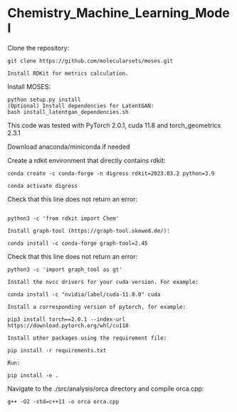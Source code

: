 # Chemistry_Machine_Learning_Model


Clone the repository:
```
git clone https://github.com/molecularsets/moses.git

Install RDKit for metrics calculation.
```

Install MOSES:
```
python setup.py install
(Optional) Install dependencies for LatentGAN:
bash install_latentgan_dependencies.sh
```


This code was tested with PyTorch 2.0.1, cuda 11.8 and torch_geometrics 2.3.1

Download anaconda/miniconda if needed

Create a rdkit environment that directly contains rdkit:
```
conda create -c conda-forge -n digress rdkit=2023.03.2 python=3.9

conda activate digress

```

Check that this line does not return an error:

```

python3 -c 'from rdkit import Chem'

Install graph-tool (https://graph-tool.skewed.de/):

conda install -c conda-forge graph-tool=2.45
```

Check that this line does not return an error:

```
python3 -c 'import graph_tool as gt' 

Install the nvcc drivers for your cuda version. For example:

conda install -c "nvidia/label/cuda-11.8.0" cuda

Install a corresponding version of pytorch, for example:

pip3 install torch==2.0.1 --index-url https://download.pytorch.org/whl/cu118

Install other packages using the requirement file:

pip install -r requirements.txt

Run:

pip install -e .
```

Navigate to the ./src/analysis/orca directory and compile orca.cpp:
```
g++ -O2 -std=c++11 -o orca orca.cpp

```

